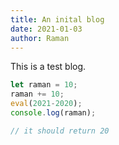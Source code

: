 ```yaml
---
title: An inital blog
date: 2021-01-03
author: Raman
---
```


This is a test blog.
````javascript
let raman = 10;
raman += 10;
eval(2021-2020);
console.log(raman);

// it should return 20


````
